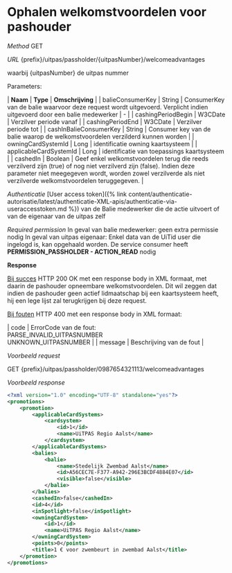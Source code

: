 ---
---

# Ophalen welkomstvoordelen voor pashouder

_Method_
GET

_URL_
{prefix}/uitpas/passholder/{uitpasNumber}/welcomeadvantages

waarbij {uitpasNumber} de uitpas nummer

Parameters:

| **Naam** | **Type** | **Omschrijving** |
| balieConsumerKey | String | ConsumerKey van de balie waarvoor deze request wordt uitgevoerd. Verplicht indien uitgevoerd door een balie medewerker | - |
| cashingPeriodBegin | W3CDate | Verzilver periode vanaf |
| cashingPeriodEnd | W3CDate | Verzilver periode tot |
| cashInBalieConsumerKey | String | Consumer key van de balie waarop de welkomstvoordelen verzilderd kunnen worden |
| owningCardSystemId | Long | identificatie owning kaartsysteem |
| applicableCardSystemId | Long | identificatie van toepassings kaartsysteem |
| cashedIn | Boolean | Geef enkel welkomstvoordelen terug die reeds verzilverd zijn (true) of nog niet verzilverd zijn (false). Indien deze parameter niet meegegeven wordt, worden zowel verzilverde als niet verzilverde welkomstvoordelen teruggegeven. |

_Authenticatie_
[User access token]({% link content/authenticatie-autorisatie/latest/authenticatie-XML-apis/authenticatie-via-useraccesstoken.md %}) van de Balie medewerker die de actie uitvoert of van de eigenaar van de uitpas zelf

_Required permission_
In geval van balie medewerker: geen extra permissie nodig
In geval van uitpas eigenaar: Enkel data van de UiTid user die ingelogd is, kan opgehaald worden. De service consumer heeft **PERMISSION_PASSHOLDER - ACTION_READ** nodig

**Response**

<u>Bij succes</u>
HTTP 200 OK met een response body in XML formaat, met daarin de pashouder opneembare welkomstvoordelen. Dit wil zeggen dat indien de pashouder geen actief lidmaatschap bij een kaartsysteem heeft, hij een lege lijst zal terugkrijgen bij deze request.

<u>Bij fouten</u>
HTTP 400 met een response body in XML formaat:

| code | ErrorCode van de fout:<br>PARSE_INVALID_UITPASNUMBER<br>UNKNOWN_UITPASNUMBER |
| message | Beschrijving van de fout |

_Voorbeeld request_

GET {prefix}/uitpas/passholder/0987654321113/welcomeadvantages

_Voorbeeld response_


~~~xml
<?xml version="1.0" encoding="UTF-8" standalone="yes"?>
<promotions>
    <promotion>
        <applicableCardSystems>
            <cardsystem>
                <id>1</id>
                <name>UiTPAS Regio Aalst</name>
            </cardsystem>
        </applicableCardSystems>
        <balies>
            <balie>
                <name>Stedelijk Zwembad Aalst</name>
                <id>A56CEC7E-F377-A942-296E3BCDF4884E07</id>
                <visible>false</visible>
            </balie>
        </balies>
        <cashedIn>false</cashedIn>
        <id>4</id>
        <inSpotlight>false</inSpotlight>
        <owningCardSystem>
            <id>1</id>
            <name>UiTPAS Regio Aalst</name>
        </owningCardSystem>
        <points>0</points>
        <title>1 € voor zwembeurt in zwembad Aalst</title>
    </promotion>
</promotions>
~~~

